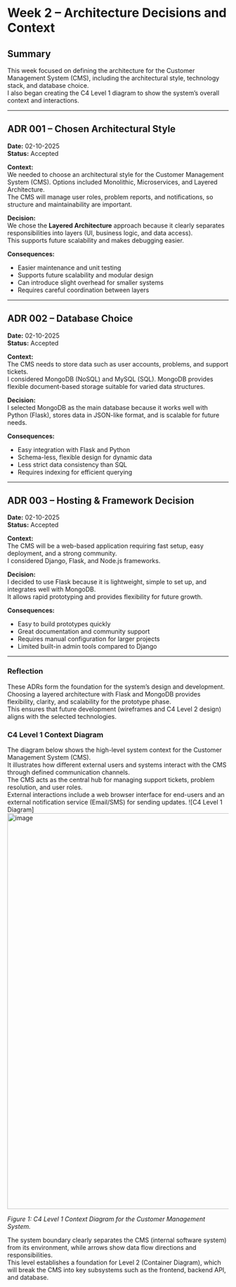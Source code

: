 # Week 2 – Architecture Decisions and Context

## Summary
This week focused on defining the architecture for the Customer Management System (CMS), including the architectural style, technology stack, and database choice.  
I also began creating the C4 Level 1 diagram to show the system’s overall context and interactions.

---

## ADR 001 – Chosen Architectural Style

**Date:** 02-10-2025   
**Status:** Accepted  

**Context:**  
We needed to choose an architectural style for the Customer Management System (CMS). Options included Monolithic, Microservices, and Layered Architecture.  
The CMS will manage user roles, problem reports, and notifications, so structure and maintainability are important.

**Decision:**  
We chose the **Layered Architecture** approach because it clearly separates responsibilities into layers (UI, business logic, and data access).  
This supports future scalability and makes debugging easier.

**Consequences:**  
- Easier maintenance and unit testing  
- Supports future scalability and modular design  
- Can introduce slight overhead for smaller systems  
- Requires careful coordination between layers  

---

## ADR 002 – Database Choice

**Date:** 02-10-2025  
**Status:** Accepted  

**Context:**  
The CMS needs to store data such as user accounts, problems, and support tickets.  
I considered MongoDB (NoSQL) and MySQL (SQL). MongoDB provides flexible document-based storage suitable for varied data structures.

**Decision:**  
I selected MongoDB as the main database because it works well with Python (Flask), stores data in JSON-like format, and is scalable for future needs.

**Consequences:**  
- Easy integration with Flask and Python  
- Schema-less, flexible design for dynamic data  
- Less strict data consistency than SQL  
- Requires indexing for efficient querying  

---

## ADR 003 – Hosting & Framework Decision

**Date:** 02-10-2025  
**Status:** Accepted  

**Context:**  
The CMS will be a web-based application requiring fast setup, easy deployment, and a strong community.  
I considered Django, Flask, and Node.js frameworks.

**Decision:**  
I decided to use Flask because it is lightweight, simple to set up, and integrates well with MongoDB.  
It allows rapid prototyping and provides flexibility for future growth.

**Consequences:**  
- Easy to build prototypes quickly  
- Great documentation and community support  
- Requires manual configuration for larger projects  
- Limited built-in admin tools compared to Django  

---

### Reflection
These ADRs form the foundation for the system’s design and development.  
Choosing a layered architecture with Flask and MongoDB provides flexibility, clarity, and scalability for the prototype phase.  
This ensures that future development (wireframes and C4 Level 2 design) aligns with the selected technologies.

### C4 Level 1 Context Diagram

The diagram below shows the high-level system context for the Customer Management System (CMS).  
It illustrates how different external users and systems interact with the CMS through defined communication channels.  
The CMS acts as the central hub for managing support tickets, problem resolution, and user roles.  
External interactions include a web browser interface for end-users and an external notification service (Email/SMS) for sending updates.
![C4 Level 1 Diagram] <img width="1110" height="902" alt="image" src="https://github.com/user-attachments/assets/9d6cff14-e8cb-49f7-9dbf-c4b86094642f" />

*Figure 1: C4 Level 1 Context Diagram for the Customer Management System.*

The system boundary clearly separates the CMS (internal software system) from its environment, while arrows show data flow directions and responsibilities.  
This level establishes a foundation for Level 2 (Container Diagram), which will break the CMS into key subsystems such as the frontend, backend API, and database.

